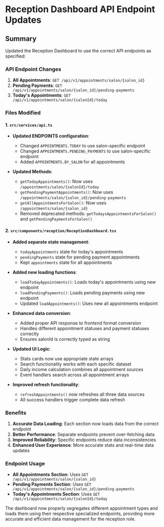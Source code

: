 # Reception Dashboard API Endpoint Updates

## Summary
Updated the Reception Dashboard to use the correct API endpoints as specified:

### API Endpoint Changes

1. **All Appointments**: `GET /api/v1/appointments/salon/{salon_id}`
2. **Pending Payments**: `GET /api/v1/appointments/salon/{salon_id}/pending-payments`
3. **Today's Appointments**: `GET /api/v1/appointments/salon/{salonId}/today`

### Files Modified

#### 1. `src/services/api.ts`
- **Updated ENDPOINTS configuration**:
  - Changed `APPOINTMENTS.TODAY` to use salon-specific endpoint
  - Changed `APPOINTMENTS.PENDING_PAYMENTS` to use salon-specific endpoint  
  - Added `APPOINTMENTS.BY_SALON` for all appointments

- **Updated Methods**:
  - `getTodayAppointments()`: Now uses `/appointments/salon/{salonId}/today`
  - `getPendingPaymentAppointments()`: Now uses `/appointments/salon/{salon_id}/pending-payments`
  - `getAllAppointmentsForSalon()`: Now uses `/appointments/salon/{salon_id}`
  - Removed deprecated methods: `getTodaysAppointmentsForSalon()` and `getPendingPaymentsForSalon()`

#### 2. `src/components/reception/ReceptionDashboard.tsx`
- **Added separate state management**:
  - `todayAppointments` state for today's appointments
  - `pendingPayments` state for pending payment appointments
  - Kept `appointments` state for all appointments

- **Added new loading functions**:
  - `loadTodayAppointments()`: Loads today's appointments using new endpoint
  - `loadPendingPayments()`: Loads pending payments using new endpoint
  - Updated `loadAppointments()`: Uses new all appointments endpoint

- **Enhanced data conversion**:
  - Added proper API response to frontend format conversion
  - Handles different appointment statuses and payment statuses correctly
  - Ensures salonId is correctly typed as string

- **Updated UI Logic**:
  - Stats cards now use appropriate state arrays
  - Search functionality works with each specific dataset
  - Daily income calculation combines all appointment sources
  - Event handlers search across all appointment arrays

- **Improved refresh functionality**:
  - `refreshAppointments()` now refreshes all three data sources
  - All success handlers trigger complete data refresh

### Benefits

1. **Accurate Data Loading**: Each section now loads data from the correct endpoint
2. **Better Performance**: Separate endpoints prevent over-fetching data
3. **Improved Reliability**: Specific endpoints reduce data inconsistencies
4. **Enhanced User Experience**: More accurate stats and real-time data updates

### Endpoint Usage

- **All Appointments Section**: Uses `GET /api/v1/appointments/salon/{salon_id}`
- **Pending Payments Section**: Uses `GET /api/v1/appointments/salon/{salon_id}/pending-payments`
- **Today's Appointments Section**: Uses `GET /api/v1/appointments/salon/{salonId}/today`

The dashboard now properly segregates different appointment types and loads them using their respective specialized endpoints, providing more accurate and efficient data management for the reception role.
